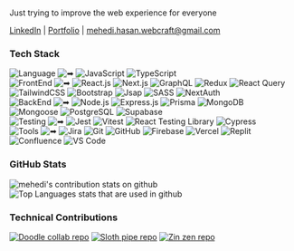 <br/>

Just trying to improve the web experience for everyone

[LinkedIn](https://www.linkedin.com/in/md-mehedi-hasan2810/) | [Portfolio](https://mehedidev.vercel.app/) | mehedi.hasan.webcraft@gmail.com
 
### Tech Stack 
![Language](https://img.shields.io/badge/-Language-05122A?style=flat&logo=Language) ![➡](https://img.shields.io/badge/-➡-05122A?style=flat&logo=Arrow) ![JavaScript](https://img.shields.io/badge/-JavaScript-05122A?style=flat&logo=JavaScript) ![TypeScript](https://img.shields.io/badge/-TypeScript-05122A?style=flat&logo=TypeScript)&nbsp;
<br>
![FrontEnd](https://img.shields.io/badge/-FrontEnd-05122A?style=flat&logo=FrontEnd) ![➡](https://img.shields.io/badge/-➡-05122A?style=flat&logo=Arrow) ![React.js](https://img.shields.io/badge/-React.js-05122A?style=flat&logo=React) ![Next.js](https://img.shields.io/badge/-Next.js-05122A?style=flat&logo=Next.js) ![GraphQL](https://img.shields.io/badge/-GraphQL-05122A?style=flat&logo=GraphQL) ![Redux](https://img.shields.io/badge/-Redux-05122A?style=flat&logo=Redux) ![React Query](https://img.shields.io/badge/-ReactQuery-05122A?style=flat&logo=React-Query) ![TailwindCSS](https://img.shields.io/badge/-TailwindCSS-05122A?style=flat&logo=TailwindCSS) ![Bootstrap](https://img.shields.io/badge/-Bootstrap-05122A?style=flat&logo=Bootstrap) ![Jsap](https://img.shields.io/badge/-Jsap-05122A?style=flat&logo=Jsap) ![SASS](https://img.shields.io/badge/-SASS-05122A?style=flat&logo=SASS) ![NextAuth](https://img.shields.io/badge/-NextAuth-05122A?style=flat&logo=NextAuth)
<br>
![BackEnd](https://img.shields.io/badge/-BackEnd-05122A?style=flat&logo=BackEnd) ![➡](https://img.shields.io/badge/-➡-05122A?style=flat&logo=Arrow) ![Node.js](https://img.shields.io/badge/-Node.js-05122A?style=flat&logo=Node.js) ![Express.js](https://img.shields.io/badge/-Express.js-05122A?style=flat&logo=Express) ![Prisma](https://img.shields.io/badge/-Prisma-05122A?style=flat&logo=Prisma) ![MongoDB](https://img.shields.io/badge/-MongoDB-05122A?style=flat&logo=MongoDB) ![Mongoose](https://img.shields.io/badge/-Mongoose-05122A?style=flat&logo=Mongoose) ![PostgreSQL](https://img.shields.io/badge/-PostgreSQL-05122A?style=flat&logo=PostgreSQL) ![Supabase](https://img.shields.io/badge/-Supabase-05122A?style=flat&logo=supabase)
<br>
![Testing](https://img.shields.io/badge/-Testing-05122A?style=flat&logo=testing) ![➡](https://img.shields.io/badge/-➡-05122A?style=flat&logo=Arrow) ![Jest](https://img.shields.io/badge/-Jest-05122A?style=flat&logo=Jest) ![Vitest](https://img.shields.io/badge/-Vitest-05122A?style=flat&logo=Vitest) ![React Testing Library](https://img.shields.io/badge/-React%20Testing%20Library-05122A?style=flat&logo=testingLibrary) ![Cypress](https://img.shields.io/badge/-Cypress-05122A?style=flat&logo=cypress)
<br>
![Tools](https://img.shields.io/badge/-Tools-05122A?style=flat&logo=tools) ![➡](https://img.shields.io/badge/-➡-05122A?style=flat&logo=Arrow) ![Jira](https://img.shields.io/badge/-Jira-05122A?style=flat&logo=jira) ![Git](https://img.shields.io/badge/-Git-05122A?style=flat&logo=git) ![GitHub](https://img.shields.io/badge/-GitHub-05122A?style=flat&logo=github) ![Firebase](https://img.shields.io/badge/-Firebase-05122A?style=flat&logo=firebase) ![Vercel](https://img.shields.io/badge/-Vercel-05122A?style=flat&logo=vercel) ![Replit](https://img.shields.io/badge/-Replit-05122A?style=flat&logo=replit) 
 ![Confluence](https://img.shields.io/badge/-Confluence-05122A?style=flat&logo=Confluence) ![VS Code](https://img.shields.io/badge/-VS%20Code-05122A?style=flat&logo=vs%20code)

### GitHub Stats

<img src="https://github-readme-stats.vercel.app/api?username=mehedihasan2810&show_icons=true&locale=en&theme=tokyonight" alt="mehedi's contribution stats on github" />&nbsp;<img src="https://github-readme-stats.vercel.app/api/top-langs/?username=mehedihasan2810&layout=compact&theme=tokyonight" alt="Top Languages stats that are used in github" />

### Technical Contributions

[![Doodle collab repo](https://github-readme-stats.vercel.app/api/pin/?username=WikiPortal&repo=DoodleCollab&theme=tokyonight)](https://github.com/WikiPortal/DoodleCollab)&nbsp;[![Sloth pipe repo](https://github-readme-stats.vercel.app/api/pin/?username=trvswgnr&repo=sloth-pipe&theme=tokyonight)](https://github.com/trvswgnr/sloth-pipe)&nbsp;[![Zin zen repo](https://github-readme-stats.vercel.app/api/pin/?username=tijlleenders&repo=ZinZen&theme=tokyonight)](https://github.com/tijlleenders/ZinZen)
